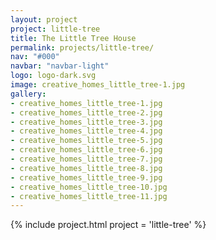 ```yaml
---
layout: project
project: little-tree
title: The Little Tree House
permalink: projects/little-tree/
nav: "#000"
navbar: "navbar-light"
logo: logo-dark.svg
image: creative_homes_little_tree-1.jpg
gallery:
- creative_homes_little_tree-1.jpg
- creative_homes_little_tree-2.jpg
- creative_homes_little_tree-3.jpg
- creative_homes_little_tree-4.jpg
- creative_homes_little_tree-5.jpg
- creative_homes_little_tree-6.jpg
- creative_homes_little_tree-7.jpg
- creative_homes_little_tree-8.jpg
- creative_homes_little_tree-9.jpg
- creative_homes_little_tree-10.jpg
- creative_homes_little_tree-11.jpg
---
```


{% include project.html project = 'little-tree' %}

